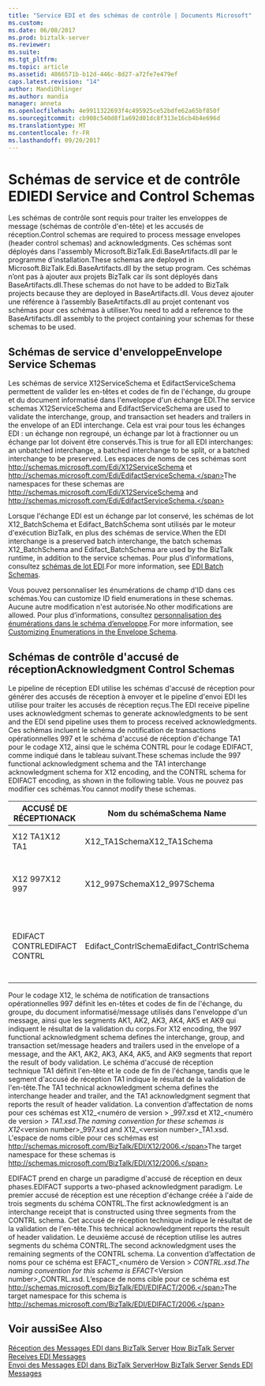 ```yaml
---
title: "Service EDI et des schémas de contrôle | Documents Microsoft"
ms.custom: 
ms.date: 06/08/2017
ms.prod: biztalk-server
ms.reviewer: 
ms.suite: 
ms.tgt_pltfrm: 
ms.topic: article
ms.assetid: 4866571b-b12d-446c-8d27-a72fe7e479ef
caps.latest.revision: "14"
author: MandiOhlinger
ms.author: mandia
manager: anneta
ms.openlocfilehash: 4e9911322693f4c495925ce52bdfe62a65bf850f
ms.sourcegitcommit: cb908c540d8f1a692d01dc8f313e16cb4b4e696d
ms.translationtype: MT
ms.contentlocale: fr-FR
ms.lasthandoff: 09/20/2017
---
```

# <a name="edi-service-and-control-schemas"></a><span data-ttu-id="12cda-102">Schémas de service et de contrôle EDI</span><span class="sxs-lookup"><span data-stu-id="12cda-102">EDI Service and Control Schemas</span></span>
<span data-ttu-id="12cda-103">Les schémas de contrôle sont requis pour traiter les enveloppes de message (schémas de contrôle d'en-tête) et les accusés de réception.</span><span class="sxs-lookup"><span data-stu-id="12cda-103">Control schemas are required to process message envelopes (header control schemas) and acknowledgments.</span></span> <span data-ttu-id="12cda-104">Ces schémas sont déployés dans l'assembly Microsoft.BizTalk.Edi.BaseArtifacts.dll par le programme d'installation.</span><span class="sxs-lookup"><span data-stu-id="12cda-104">These schemas are deployed in Microsoft.BizTalk.Edi.BaseArtifacts.dll by the setup program.</span></span> <span data-ttu-id="12cda-105">Ces schémas n’ont pas à ajouter aux projets BizTalk car ils sont déployés dans BaseArtifacts.dll.</span><span class="sxs-lookup"><span data-stu-id="12cda-105">These schemas do not have to be added to BizTalk projects because they are deployed in BaseArtifacts.dll.</span></span> <span data-ttu-id="12cda-106">Vous devez ajouter une référence à l’assembly BaseArtifacts.dll au projet contenant vos schémas pour ces schémas à utiliser.</span><span class="sxs-lookup"><span data-stu-id="12cda-106">You need to add a reference to the BaseArtifacts.dll assembly to the project containing your schemas for these schemas to be used.</span></span>  
  
## <a name="envelope-service-schemas"></a><span data-ttu-id="12cda-107">Schémas de service d'enveloppe</span><span class="sxs-lookup"><span data-stu-id="12cda-107">Envelope Service Schemas</span></span>  
 <span data-ttu-id="12cda-108">Les schémas de service X12ServiceSchema et EdifactServiceSchema permettent de valider les en-têtes et codes de fin de l'échange, du groupe et du document informatisé dans l'enveloppe d'un échange EDI.</span><span class="sxs-lookup"><span data-stu-id="12cda-108">The service schemas X12ServiceSchema and EdifactServiceSchema are used to validate the interchange, group, and transaction set headers and trailers in the envelope of an EDI interchange.</span></span> <span data-ttu-id="12cda-109">Cela est vrai pour tous les échanges EDI : un échange non regroupé, un échange par lot à fractionner ou un échange par lot doivent être conservés.</span><span class="sxs-lookup"><span data-stu-id="12cda-109">This is true for all EDI interchanges: an unbatched interchange, a batched interchange to be split, or a batched interchange to be preserved.</span></span> <span data-ttu-id="12cda-110">Les espaces de noms de ces schémas sont http://schemas.microsoft.com/Edi/X12ServiceSchema et http://schemas.microsoft.com/Edi/EdifactServiceSchema.</span><span class="sxs-lookup"><span data-stu-id="12cda-110">The namespaces for these schemas are http://schemas.microsoft.com/Edi/X12ServiceSchema and http://schemas.microsoft.com/Edi/EdifactServiceSchema.</span></span>  
  
 <span data-ttu-id="12cda-111">Lorsque l'échange EDI est un échange par lot conservé, les schémas de lot X12_BatchSchema et Edifact_BatchSchema sont utilisés par le moteur d'exécution BizTalk, en plus des schémas de service.</span><span class="sxs-lookup"><span data-stu-id="12cda-111">When the EDI interchange is a preserved batch interchange, the batch schemas X12_BatchSchema and Edifact_BatchSchema are used by the BizTalk runtime, in addition to the service schemas.</span></span> <span data-ttu-id="12cda-112">Pour plus d’informations, consultez [schémas de lot EDI](../core/edi-batch-schemas.md).</span><span class="sxs-lookup"><span data-stu-id="12cda-112">For more information, see [EDI Batch Schemas](../core/edi-batch-schemas.md).</span></span>  
  
 <span data-ttu-id="12cda-113">Vous pouvez personnaliser les énumérations de champ d'ID dans ces schémas.</span><span class="sxs-lookup"><span data-stu-id="12cda-113">You can customize ID field enumerations in these schemas.</span></span> <span data-ttu-id="12cda-114">Aucune autre modification n'est autorisée.</span><span class="sxs-lookup"><span data-stu-id="12cda-114">No other modifications are allowed.</span></span> <span data-ttu-id="12cda-115">Pour plus d’informations, consultez [personnalisation des énumérations dans le schéma d’enveloppe](../core/customizing-enumerations-in-the-envelope-schema.md).</span><span class="sxs-lookup"><span data-stu-id="12cda-115">For more information, see [Customizing Enumerations in the Envelope Schema](../core/customizing-enumerations-in-the-envelope-schema.md).</span></span>  
  
## <a name="acknowledgment-control-schemas"></a><span data-ttu-id="12cda-116">Schémas de contrôle d'accusé de réception</span><span class="sxs-lookup"><span data-stu-id="12cda-116">Acknowledgment Control Schemas</span></span>  
 <span data-ttu-id="12cda-117">Le pipeline de réception EDI utilise les schémas d'accusé de réception pour générer des accusés de réception à envoyer et le pipeline d'envoi EDI les utilise pour traiter les accusés de réception reçus.</span><span class="sxs-lookup"><span data-stu-id="12cda-117">The EDI receive pipeline uses acknowledgment schemas to generate acknowledgments to be sent and the EDI send pipeline uses them to process received acknowledgments.</span></span> <span data-ttu-id="12cda-118">Ces schémas incluent le schéma de notification de transactions opérationnelles 997 et le schéma d'accusé de réception d'échange TA1 pour le codage X12, ainsi que le schéma CONTRL pour le codage EDIFACT, comme indiqué dans le tableau suivant.</span><span class="sxs-lookup"><span data-stu-id="12cda-118">These schemas include the 997 functional acknowledgment schema and the TA1 interchange acknowledgment schema for X12 encoding, and the CONTRL schema for EDIFACT encoding, as shown in the following table.</span></span> <span data-ttu-id="12cda-119">Vous ne pouvez pas modifier ces schémas.</span><span class="sxs-lookup"><span data-stu-id="12cda-119">You cannot modify these schemas.</span></span>  
  
|<span data-ttu-id="12cda-120">ACCUSÉ DE RÉCEPTION</span><span class="sxs-lookup"><span data-stu-id="12cda-120">ACK</span></span>|<span data-ttu-id="12cda-121">Nom du schéma</span><span class="sxs-lookup"><span data-stu-id="12cda-121">Schema Name</span></span>|<span data-ttu-id="12cda-122">Espace de noms cible</span><span class="sxs-lookup"><span data-stu-id="12cda-122">Target Namespace</span></span>|<span data-ttu-id="12cda-123">Root</span><span class="sxs-lookup"><span data-stu-id="12cda-123">Root</span></span>|  
|---------|-----------------|----------------------|----------|  
|<span data-ttu-id="12cda-124">X12 TA1</span><span class="sxs-lookup"><span data-stu-id="12cda-124">X12 TA1</span></span>|<span data-ttu-id="12cda-125">X12_TA1Schema</span><span class="sxs-lookup"><span data-stu-id="12cda-125">X12_TA1Schema</span></span>|<span data-ttu-id="12cda-126">http://schemas.microsoft.com/Edi/X12</span><span class="sxs-lookup"><span data-stu-id="12cda-126">http://schemas.microsoft.com/Edi/X12</span></span>|<span data-ttu-id="12cda-127">TA1</span><span class="sxs-lookup"><span data-stu-id="12cda-127">TA1</span></span><br /><br /> <span data-ttu-id="12cda-128">X12_TA1_Root</span><span class="sxs-lookup"><span data-stu-id="12cda-128">X12_TA1_Root</span></span>|  
|<span data-ttu-id="12cda-129">X12 997</span><span class="sxs-lookup"><span data-stu-id="12cda-129">X12 997</span></span>|<span data-ttu-id="12cda-130">X12_997Schema</span><span class="sxs-lookup"><span data-stu-id="12cda-130">X12_997Schema</span></span>|<span data-ttu-id="12cda-131">http://schemas.microsoft.com/Edi/X12</span><span class="sxs-lookup"><span data-stu-id="12cda-131">http://schemas.microsoft.com/Edi/X12</span></span>|<span data-ttu-id="12cda-132">ST</span><span class="sxs-lookup"><span data-stu-id="12cda-132">ST</span></span><br /><br /> <span data-ttu-id="12cda-133">SE</span><span class="sxs-lookup"><span data-stu-id="12cda-133">SE</span></span><br /><br /> <span data-ttu-id="12cda-134">X12_997_Root</span><span class="sxs-lookup"><span data-stu-id="12cda-134">X12_997_Root</span></span>|  
|<span data-ttu-id="12cda-135">EDIFACT CONTRL</span><span class="sxs-lookup"><span data-stu-id="12cda-135">EDIFACT CONTRL</span></span>|<span data-ttu-id="12cda-136">Edifact_ContrlSchema</span><span class="sxs-lookup"><span data-stu-id="12cda-136">Edifact_ContrlSchema</span></span>|<span data-ttu-id="12cda-137">http://schemas.microsoft.com/Edi/Edifact</span><span class="sxs-lookup"><span data-stu-id="12cda-137">http://schemas.microsoft.com/Edi/Edifact</span></span>|<span data-ttu-id="12cda-138">Efact_Contrl_Root</span><span class="sxs-lookup"><span data-stu-id="12cda-138">Efact_Contrl_Root</span></span><br /><br /> <span data-ttu-id="12cda-139">UCD</span><span class="sxs-lookup"><span data-stu-id="12cda-139">UCD</span></span><br /><br /> <span data-ttu-id="12cda-140">UCM</span><span class="sxs-lookup"><span data-stu-id="12cda-140">UCM</span></span><br /><br /> <span data-ttu-id="12cda-141">UCS</span><span class="sxs-lookup"><span data-stu-id="12cda-141">UCS</span></span>|  
  
 <span data-ttu-id="12cda-142">Pour le codage X12, le schéma de notification de transactions opérationnelles 997 définit les en-têtes et codes de fin de l'échange, du groupe, du document informatisé/message utilisés dans l'enveloppe d'un message, ainsi que les segments AK1, AK2, AK3, AK4, AK5 et AK9 qui indiquent le résultat de la validation du corps.</span><span class="sxs-lookup"><span data-stu-id="12cda-142">For X12 encoding, the 997 functional acknowledgment schema defines the interchange, group, and transaction set/message headers and trailers used in the envelope of a message, and the AK1, AK2, AK3, AK4, AK5, and AK9 segments that report the result of body validation.</span></span> <span data-ttu-id="12cda-143">Le schéma d'accusé de réception technique TA1 définit l'en-tête et le code de fin de l'échange, tandis que le segment d'accusé de réception TA1 indique le résultat de la validation de l'en-tête.</span><span class="sxs-lookup"><span data-stu-id="12cda-143">The TA1 technical acknowledgment schema defines the interchange header and trailer, and the TA1 acknowledgment segment that reports the result of header validation.</span></span> <span data-ttu-id="12cda-144">La convention d’affectation de noms pour ces schémas est X12_\<numéro de version > _997.xsd et X12\_\<numéro de version > _TA1.xsd.</span><span class="sxs-lookup"><span data-stu-id="12cda-144">The naming convention for these schemas is X12_\<version number>_997.xsd and X12\_\<version number>_TA1.xsd.</span></span> <span data-ttu-id="12cda-145">L'espace de noms cible pour ces schémas est http://schemas.microsoft.com/BizTalk/EDI/X12/2006.</span><span class="sxs-lookup"><span data-stu-id="12cda-145">The target namespace for these schemas is http://schemas.microsoft.com/BizTalk/EDI/X12/2006.</span></span>  
  
 <span data-ttu-id="12cda-146">EDIFACT prend en charge un paradigme d'accusé de réception en deux phases.</span><span class="sxs-lookup"><span data-stu-id="12cda-146">EDIFACT supports a two-phased acknowledgment paradigm.</span></span> <span data-ttu-id="12cda-147">Le premier accusé de réception est une réception d'échange créée à l'aide de trois segments du schéma CONTRL.</span><span class="sxs-lookup"><span data-stu-id="12cda-147">The first acknowledgment is an interchange receipt that is constructed using three segments from the CONTRL schema.</span></span> <span data-ttu-id="12cda-148">Cet accusé de réception technique indique le résultat de la validation de l'en-tête.</span><span class="sxs-lookup"><span data-stu-id="12cda-148">This technical acknowledgment reports the result of header validation.</span></span> <span data-ttu-id="12cda-149">Le deuxième accusé de réception utilise les autres segments du schéma CONTRL.</span><span class="sxs-lookup"><span data-stu-id="12cda-149">The second acknowledgment uses the remaining segments of the CONTRL schema.</span></span> <span data-ttu-id="12cda-150">La convention d’affectation de noms pour ce schéma est EFACT_\<numéro de Version > _CONTRL.xsd.</span><span class="sxs-lookup"><span data-stu-id="12cda-150">The naming convention for this schema is EFACT_\<Version number>_CONTRL.xsd.</span></span> <span data-ttu-id="12cda-151">L’espace de noms cible pour ce schéma est http://schemas.microsoft.com/BizTalk/EDI/EDIFACT/2006.</span><span class="sxs-lookup"><span data-stu-id="12cda-151">The target namespace for this schema is http://schemas.microsoft.com/BizTalk/EDI/EDIFACT/2006.</span></span>  
  
## <a name="see-also"></a><span data-ttu-id="12cda-152">Voir aussi</span><span class="sxs-lookup"><span data-stu-id="12cda-152">See Also</span></span>  
 <span data-ttu-id="12cda-153">[Réception des Messages EDI dans BizTalk Server](../core/how-biztalk-server-receives-edi-messages.md) </span><span class="sxs-lookup"><span data-stu-id="12cda-153">[How BizTalk Server Receives EDI Messages](../core/how-biztalk-server-receives-edi-messages.md) </span></span>  
 [<span data-ttu-id="12cda-154">Envoi des Messages EDI dans BizTalk Server</span><span class="sxs-lookup"><span data-stu-id="12cda-154">How BizTalk Server Sends EDI Messages</span></span>](../core/how-biztalk-server-sends-edi-messages.md)
